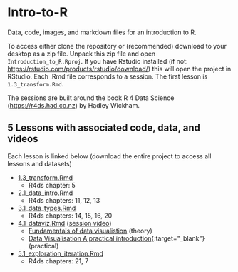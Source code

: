 # Intro-to-R
Data, code, images, and markdown files for an introduction to R.

To access either clone the repository or (recommended) download to your desktop as a zip file. Unpack this zip file and open `Introduction_to_R.Rproj`. If you have Rstudio installed (if not: https://rstudio.com/products/rstudio/download/) this will open the project in RStudio. Each .Rmd file corresponds to a session. The first lesson is `1.3_transform.Rmd`.

The sessions are built around the book R 4 Data Science (https://r4ds.had.co.nz) by Hadley Wickham.

## 5 Lessons with associated code, data, and videos
Each lesson is linked below (download the entire project to access all lessons and datasets)

- [1.3_transform.Rmd](https://github.com/dougaparry/Intro-to-R/blob/master/1.3_transform.Rmd)
  - R4ds chapter: 5
- [2.1_data_intro.Rmd](https://github.com/dougaparry/Intro-to-R/blob/master/2.1_data_intro.Rmd)
  - R4ds chapters: 11, 12, 13
- [3.1_data_types.Rmd](https://github.com/dougaparry/Intro-to-R/blob/master/3.1_data_types.Rmd)
  - R4ds chapters: 14, 15, 16, 20
- [4.1_dataviz.Rmd](https://github.com/dougaparry/Intro-to-R/blob/master/4.1_dataviz.Rmd) ([session video](https://youtu.be/RpTeOej_jAI))
  - [Fundamentals of data visualistion](https://serialmentor.com/dataviz/) (theory)
  - [Data Visualisation A practical introduction](https://socviz.co){:target="_blank"} (practical)
- [5.1_exploration_iteration.Rmd](https://github.com/dougaparry/Intro-to-R/blob/master/5.1_exploration_iteration.Rmd)
  - R4ds chapters: 21, 7


